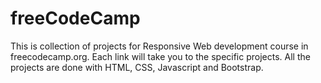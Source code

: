 # freeCodeCamp
This is collection of projects for Responsive Web development course in freecodecamp.org. 
Each link will take you to the specific projects.
All the projects are done with HTML, CSS, Javascript and Bootstrap.
